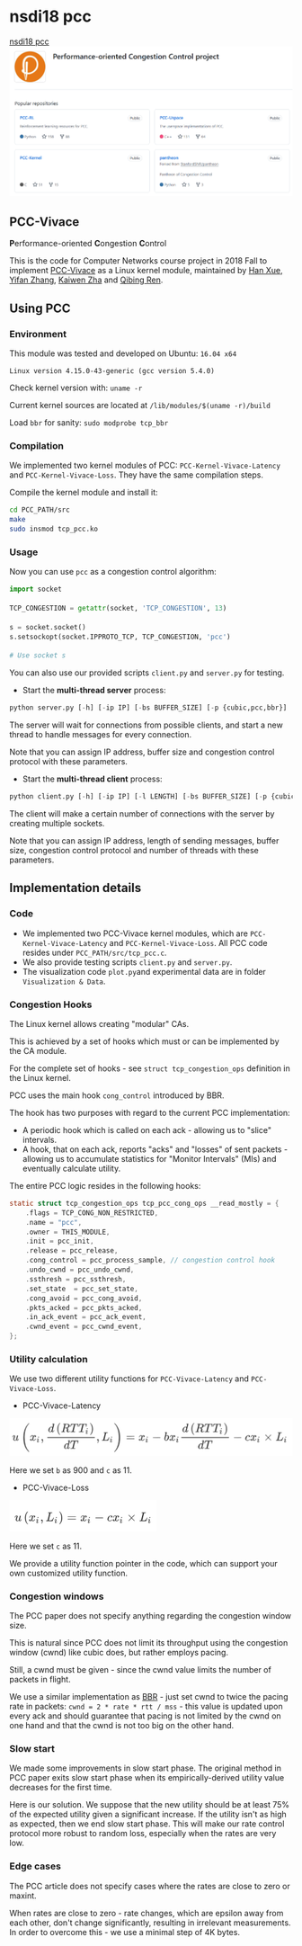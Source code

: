 #   nsdi18 pcc

[nsdi18 pcc](https://github.com/PCCproject)
![images](pcc.png)

## PCC-Vivace

**P**erformance-oriented **C**ongestion **C**ontrol

This is the code for Computer Networks course project in 2018 Fall to implement [PCC-Vivace](https://www.usenix.org/system/files/conference/nsdi18/nsdi18-dong.pdf) as a Linux kernel module, maintained by [Han Xue](https://github.com/xiaoxiaoxh), [Yifan Zhang](https://github.com/YiF-Zhang), [Kaiwen Zha](https://github.com/KaiwenZha) and [Qibing Ren](https://github.com/renqibing).

## Using PCC

### Environment

This module was tested and developed on Ubuntu: `16.04 x64`

```
Linux version 4.15.0-43-generic (gcc version 5.4.0)
```

Check kernel version with: `uname -r`

Current kernel sources are located at `/lib/modules/$(uname -r)/build`

Load `bbr` for sanity: `sudo modprobe tcp_bbr`

### Compilation

We implemented two kernel modules of PCC: `PCC-Kernel-Vivace-Latency` and `PCC-Kernel-Vivace-Loss`. They have the same compilation steps. 

Compile the kernel module and install it:

```bash
cd PCC_PATH/src
make
sudo insmod tcp_pcc.ko
```

### Usage

Now you can use `pcc` as a congestion control algorithm:

```python
import socket

TCP_CONGESTION = getattr(socket, 'TCP_CONGESTION', 13)

s = socket.socket()
s.setsockopt(socket.IPPROTO_TCP, TCP_CONGESTION, 'pcc')

# Use socket s
```

You can also use our provided scripts `client.py` and `server.py` for testing.

- Start the **multi-thread server** process:

```python
python server.py [-h] [-ip IP] [-bs BUFFER_SIZE] [-p {cubic,pcc,bbr}] 
```

The server will wait for connections from possible clients, and start a new thread to handle messages for every connection. 

Note that you can assign IP address, buffer size and congestion control protocol with these parameters.

- Start the **multi-thread client** process:

```python
python client.py [-h] [-ip IP] [-l LENGTH] [-bs BUFFER_SIZE] [-p {cubic,pcc,bbr}] [-th THREAD_NUM]
```

The client will make a certain number of connections with the server by creating multiple sockets.

Note that you can assign IP address, length of sending messages, buffer size, congestion control protocol and number of threads with these parameters.

## Implementation details

### Code

- We implemented two PCC-Vivace kernel modules, which are `PCC-Kernel-Vivace-Latency` and `PCC-Kernel-Vivace-Loss`. All PCC code resides under `PCC_PATH/src/tcp_pcc.c`.  
- We also provide testing scripts `client.py` and `server.py`. 
- The visualization code `plot.py`and experimental data are in folder `Visualization & Data`.  

### Congestion Hooks

The Linux kernel allows creating "modular" CAs.

This is achieved by a set of hooks which must or can be implemented by the CA module.

For the complete set of hooks - see `struct tcp_congestion_ops` definition in the Linux kernel.

PCC uses the main hook `cong_control` introduced by BBR.

The hook has two purposes with regard to the current PCC implementation:

- A periodic hook which is called on each ack - allowing us to "slice" intervals.
- A hook, that on each ack, reports "acks" and "losses" of sent packets - allowing us to accumulate statistics for "Monitor Intervals" (MIs) and eventually calculate utility.

The entire PCC logic resides in the following hooks:

```c
static struct tcp_congestion_ops tcp_pcc_cong_ops __read_mostly = {
	.flags = TCP_CONG_NON_RESTRICTED,
	.name = "pcc",
	.owner = THIS_MODULE,
	.init = pcc_init,
	.release = pcc_release,
	.cong_control = pcc_process_sample, // congestion control hook
	.undo_cwnd = pcc_undo_cwnd, 
	.ssthresh = pcc_ssthresh,
	.set_state	= pcc_set_state,
	.cong_avoid = pcc_cong_avoid,
	.pkts_acked = pcc_pkts_acked,
	.in_ack_event = pcc_ack_event,
	.cwnd_event	= pcc_cwnd_event,
};
```

### Utility calculation

We use two different utility functions for `PCC-Vivace-Latency` and `PCC-Vivace-Loss`. 

- PCC-Vivace-Latency

![Latency](doc/Latency.png)

Here we set `b` as 900 and `c` as 11.

- PCC-Vivace-Loss

![Loss](doc/Loss.png)

Here we set `c` as 11.

We provide a utility function pointer in the code, which can support your own customized utility function.

### Congestion windows

The PCC paper does not specify anything regarding the congestion window size.

This is natural since PCC does not limit its throughput using the congestion window (cwnd) like cubic does, but rather employs pacing.

Still, a cwnd must be given - since the cwnd value limits the number of packets in flight.

We use a similar implementation as [BBR](https://ai.google/research/pubs/pub45646) - just set cwnd to twice the pacing rate in packets: `cwnd = 2 * rate * rtt / mss` - this value is updated upon every ack and should guarantee that pacing is not limited by the cwnd on one hand and that the cwnd is not too big on the other hand.

### Slow start

We made some improvements in slow start phase. The original method in PCC paper exits slow start phase when its empirically-derived utility value decreases for the first time. 

Here is our solution. We suppose that the new utility should be at least 75% of the expected utility given a significant increase. If the utility isn't as high as expected, then we end slow start phase. This will make our rate control protocol more robust to random loss, especially when the rates are very low.

### Edge cases

The PCC article does not specify cases where the rates are close to zero or maxint.

When rates are close to zero - rate changes, which are epsilon away from each other, don't change significantly, resulting in irrelevant measurements. In order to overcome this - we use a minimal step of 4K bytes.
